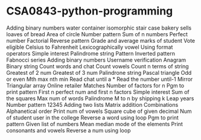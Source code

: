 # CSA0843-python-programming
Adding binary numbers
water container
isomorphic
stair case
bakery sells loaves of bread
Area of circle
Number pattern
Sum of n numbers
Perfect number
Factorial
Reverse pattern
Grade and average marks of student
Vote eligible
Celsius to Fahrenheit
Lexicographically vowel
Using format operators
Simple interest
Palindrome string
Pattern
Inverted pattern
Fabnocci series
Adding binary numbers
Username verification
Anagram
Binary string
Count words and chat
Count vowels
Count n terms of string
Greatest of 2 num
Greatest of 3 num 
Palindrone string
Pascal triangle
Odd or even
Mth max nth min
Read chat until a *
Read the number until-1
Mirror
Triangular array
Online retailer
Matches
Number of factors for n
Pgm to print pattern
First n perfect num and first n factors
Simple interest
Sum of the squares
Max num of words
Palindrome
M to n by shipping k
Leap years
Number pattern 12345
Adding two lists
Matrix addition
Combinations
Alphanetical order
Print num of vowels
Square cube of given decimal
Num of student user in the college
Reverse a word using loop
Pgm to print pattern
Given list of numbers
Mean median mode of the elements
Print consonants and vowels
Reverse a num using loop
